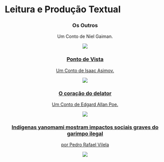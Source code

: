 # Leitura e Produção Textual


<div align="center"><h3 >Os Outros</h3>
<p>Um Conto de Niel Gaiman.</p></div>

<div align="center">
<a href= "https://github.com/rnr27/Contos/blob/main/Os%20Outros">
<img src="https://user-images.githubusercontent.com/100056877/216869182-14800c7e-b18d-4a3a-998a-c2c34be7bc4b.jpg"/>
 </div>

 
<div align="center""><h3>Ponto de Vista</h3>
<p>Um Conto de Isaac Asimov.</p></div>

<div align="center">
<a href= "https://github.com/rnr27/Contos/blob/main/Ponto%20de%20Vista">
<img src="https://user-images.githubusercontent.com/100056877/216869860-52b4cf8a-9c34-4101-b5f1-8f9ab3e52387.png"/>
 </div>

<p>
<p>

<div align="center""><h3>O coração do delator</h3>
<p>Um Conto de Edgard Allan Poe.</p></div>

<div align="center">
<a href= "https://github.com/rnr27/Contos/blob/main/O%20Cora%C3%A7%C3%A3o%20do%20Delator">
<img src="https://user-images.githubusercontent.com/100056877/216869853-6281ef0c-3202-4e05-b2a8-c2edc876d47f.png"/>
 </div>




<div align="center"r"><h3><a href= "https://agenciabrasil.ebc.com.br/direitos-humanos/noticia/2023-02/indigenas-yanomami-descrevem-impactos-do-garimpo-na-saude-e-na-cultura">Indígenas yanomami mostram impactos sociais graves do garimpo ilegal</h3>
<p>por Pedro Rafael Vilela</p></div>

<div align="center">
<a href= "https://agenciabrasil.ebc.com.br/direitos-humanos/noticia/2023-02/indigenas-yanomami-descrevem-impactos-do-garimpo-na-saude-e-na-cultura">
<img src="https://user-images.githubusercontent.com/100056877/218894942-b76a2412-3631-4e1d-bf76-2d3e393e7fd1.png"/>
 </div>
